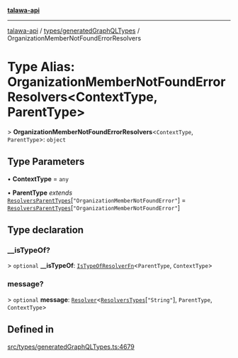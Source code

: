 [**talawa-api**](../../../README.md)

***

[talawa-api](../../../modules.md) / [types/generatedGraphQLTypes](../README.md) / OrganizationMemberNotFoundErrorResolvers

# Type Alias: OrganizationMemberNotFoundErrorResolvers\<ContextType, ParentType\>

\> **OrganizationMemberNotFoundErrorResolvers**\<`ContextType`, `ParentType`\>: `object`

## Type Parameters

• **ContextType** = `any`

• **ParentType** *extends* [`ResolversParentTypes`](ResolversParentTypes.md)\[`"OrganizationMemberNotFoundError"`\] = [`ResolversParentTypes`](ResolversParentTypes.md)\[`"OrganizationMemberNotFoundError"`\]

## Type declaration

### \_\_isTypeOf?

\> `optional` **\_\_isTypeOf**: [`IsTypeOfResolverFn`](IsTypeOfResolverFn.md)\<`ParentType`, `ContextType`\>

### message?

\> `optional` **message**: [`Resolver`](Resolver.md)\<[`ResolversTypes`](ResolversTypes.md)\[`"String"`\], `ParentType`, `ContextType`\>

## Defined in

[src/types/generatedGraphQLTypes.ts:4679](https://github.com/PalisadoesFoundation/talawa-api/blob/039b0f127fb8caa46d57186ab4b3bb27fe150903/src/types/generatedGraphQLTypes.ts#L4679)
